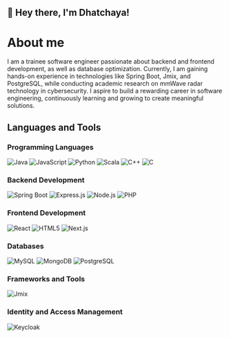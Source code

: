 ## 👋 Hey there, I'm Dhatchaya!

# About me
I am a trainee software engineer passionate about backend and frontend development, as well as database optimization. Currently, I am gaining hands-on experience in technologies like Spring Boot, Jmix, and PostgreSQL, while conducting academic research on mmWave radar technology in cybersecurity. I aspire to build a rewarding career in software engineering, continuously learning and growing to create meaningful solutions.

## Languages and Tools

### Programming Languages
![Java](https://img.shields.io/badge/Java-%23F7B93E.svg?style=flat&logo=java&logoColor=white) ![JavaScript](https://img.shields.io/badge/JavaScript-%23F7B93E.svg?style=flat&logo=javascript&logoColor=white) ![Python](https://img.shields.io/badge/Python-%233776AB.svg?style=flat&logo=python&logoColor=white) ![Scala](https://img.shields.io/badge/Scala-%23DC322F.svg?style=flat&logo=scala&logoColor=white) ![C++](https://img.shields.io/badge/C%2B%2B-%2300599C.svg?style=flat&logo=c%2B%2B&logoColor=white) ![C](https://img.shields.io/badge/C-%2300599C.svg?style=flat&logo=c&logoColor=white)

### Backend Development
![Spring Boot](https://img.shields.io/badge/Spring%20Boot-%236DB33F.svg?style=flat&logo=springboot&logoColor=white) ![Express.js](https://img.shields.io/badge/Express.js-%23404d59.svg?style=flat&logo=express&logoColor=white) ![Node.js](https://img.shields.io/badge/Node.js-%2361DAFB.svg?style=flat&logo=node.js&logoColor=white) ![PHP](https://img.shields.io/badge/PHP-%23777BB4.svg?style=flat&logo=php&logoColor=white)

### Frontend Development
![React](https://img.shields.io/badge/React-%2361DAFB.svg?style=flat&logo=react&logoColor=white) ![HTML5](https://img.shields.io/badge/HTML5-%23F7B93E.svg?style=flat&logo=html5&logoColor=white) ![Next.js](https://img.shields.io/badge/Next.js-%23000000.svg?style=flat&logo=next.js&logoColor=white)

### Databases
![MySQL](https://img.shields.io/badge/MySQL-%2300f.svg?style=flat&logo=mysql&logoColor=white) ![MongoDB](https://img.shields.io/badge/MongoDB-%2347A248.svg?style=flat&logo=mongodb&logoColor=white) ![PostgreSQL](https://img.shields.io/badge/PostgreSQL-%23316192.svg?style=flat&logo=postgresql&logoColor=white)

### Frameworks and Tools
![Jmix](https://img.shields.io/badge/Jmix-%234C2C92.svg?style=flat&logo=java&logoColor=white)

### Identity and Access Management
![Keycloak](https://img.shields.io/badge/Keycloak-%23E96D00.svg?style=flat&logo=keycloak&logoColor=white)


<!--
**Dhatchaya/Dhatchaya** is a ✨ _special_ ✨ repository because its `README.md` (this file) appears on your GitHub profile.
Here are some ideas to get you started:

- 🔭 I’m currently working on ...
- 🌱 I’m currently learning ...
- 👯 I’m looking to collaborate on ...
- 🤔 I’m looking for help with ...
- 💬 Ask me about ...
- 📫 How to reach me: ...
- 😄 Pronouns: ...
- ⚡ Fun fact: ...
-->
